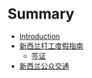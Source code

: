 # Summary

* [Introduction](README.md)
* [新西兰打工度假指南](whv_guide.md)
   * [签证](working_holiday_visa.md)
* [新西兰公众交通](public_transport.md)
